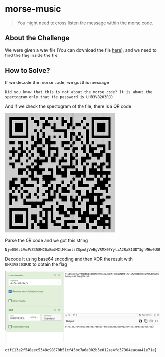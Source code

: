 # morse-music
> You might need to cross listen the message within the morse code.

## About the Challenge
We were given a wav file (You can download the file [here](final_sound91976.wav)), and we need to find the flag inside the file

## How to Solve?
If we decode the morse code, we got this message

```
Did you know that this is not about the morse code? It is about the spectogram only that the password is UHR3V8203RJD
```

And if we check the spectogram of the file, there is a QR code

![qr](images/qr.png)

Parse the QR code and we got this string

```
Njw0SGcLVwJVZ358MC0xBmUMClMKanlzZSpnAjVeBgVRMX0lYyliA2RaB1UDY3ghMHw0UGUPAQAHNysnNClmAjMPA1VO
```

Decode it using base64 encoding and then XOR the result with `UHR3V8203RJD` to obtain the flag

![flag](images/flag.png)

```
ctf{13e2f548eec5348c98370b51cf45bc7a6a002b5e012ee4fc37304eacaa41e71e}
```
